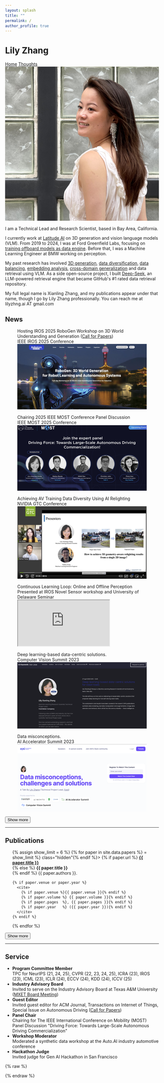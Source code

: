```yaml
---
layout: splash
title: ""
permalink: /
author_profile: true
---
```


<div class="header-container">
  <div class="name-container">
    <h1 class="author-name">Lily Zhang</h1>
  </div>
  <div class="navigation-container">
    <a href="/" class="nav-link">Home</a>
    <a href="/thoughts" class="nav-link">Thoughts</a>
  </div>
</div>

<!-- ░░░ Bio block with photo and links ░░░ -->
<div class="intro-flex">
  <div class="intro-left">          <!-- NEW wrapper -->
      <img src="/assets/img/prof_pic.jpg"
           alt="Lily Zhang"
           class="intro-avatar">
        <!-- social icons -->
        <div class="social-links">
          <a href="https://www.linkedin.com/in/lilyzhng/" aria-label="LinkedIn">
            <i class="fab fa-linkedin"></i>
          </a>
          <a href="https://github.com/lilyzhng" aria-label="GitHub">
            <i class="fab fa-github"></i>
          </a>
          <a href="https://scholar.google.com/citations?user=la-Mx-UAAAAJ" aria-label="Google Scholar">
            <i class="ai ai-google-scholar"></i>
          </a>
        </div>
  </div>

  <div class="intro-text">
    <p>
      I am a Technical Lead and Research Scientist, based in Bay Area, California.
    </p>
    <p>
      I currently work at <a href="https://lat.ai/" target="_blank" rel="noopener">Latitude AI</a> on 3D generation and vision language models (VLM).
      From 2019 to 2024, I was at Ford Greenfield Labs, focusing on <a href="https://www.linkedin.com/pulse/from-lab-road-turning-self-driving-research-production-zhang/?trackingId=eV%2FKTo9HTx6STl2nFehbLA%3D%3D">training offboard models as data engine</a>. Before that, I was a Machine Learning Engineer at BMW working on perception.
    </p>
    <p>
      My past research has involved <a href="https://arxiv.org/abs/2412.15447">3D generation</a>, <a href="https://openaccess.thecvf.com/content/CVPR2022/papers/Zhang_SIMBAR_Single_Image-Based_Scene_Relighting_for_Effective_Data_Augmentation_for_CVPR_2022_paper.pdf">data diversification</a>, <a href="https://openaccess.thecvf.com/content/ICCV2023W/OODCV/papers/Shrivastava_DatasetEquity_Are_All_Samples_Created_Equal_In_The_Quest_For_ICCVW_2023_paper.pdf">data balancing</a>,  <a href="https://openaccess.thecvf.com/content/CVPR2022W/VDU/papers/Jaipuria_deepPIC_Deep_Perceptual_Image_Clustering_for_Identifying_Bias_in_Vision_CVPRW_2022_paper.pdf">embedding analysis</a>, <a href="https://openaccess.thecvf.com/content_CVPRW_2020/papers/w45/Jaipuria_Deflating_Dataset_Bias_Using_Synthetic_Data_Augmentation_CVPRW_2020_paper.pdf">cross-domain generalization</a> and data retrieval using VLM. As a side open-source project, I built <a href="https://github.com/dzhng/deep-seek" target="_blank" rel="noopener">Deep-Seek</a>, an LLM-powered retrieval engine that became GitHub's #1 rated data retrieval repository.
    </p>
    <p>
      My full legal name is Xianling Zhang, and my publications appear under that name, though I go by Lily Zhang professionally. You can reach me at lilyzhng.ai AT gmail.com
    </p>
  </div>
</div>




## News

<div id="talks-videos" class="video-grid">
<figure>
  <figcaption>Hosting IROS 2025 RoboGen Workshop on 3D World Understanding and Generation (<a href="https://robogen-iros.github.io">Call for Papers</a>)<br><span class="venue-text">IEEE IROS 2025 Conference</span></figcaption>
  <a href="https://robogen-iros.github.io/" target="_blank" rel="noopener" class="2025-iros-link">
    <img src="/assets/img/invited_talks/2025_iros.jpeg" alt="IROS Workshop" class="talk-thumbnail">
  </a>
</figure>

<figure>
  <figcaption>Chairing 2025 IEEE MOST Conference Panel Discussion<br><span class="venue-text">IEEE MOST 2025 Conference</span></figcaption>
  <a href="https://ieeemobility.org/MOST2025/keynote.php" target="_blank" rel="noopener" class="2025-most-link">
    <img src="/assets/img/invited_talks/2025_most.png" alt="2025 MOST" class="talk-thumbnail">
  </a>
</figure>

<figure>
  <figcaption>Achieving AV Training Data Diversity Using AI Relighting<br><span class="venue-text">NVIDIA GTC Conference</span></figcaption>
  <a href="https://www.nvidia.com/en-us/on-demand/session/gtcspring23-s51407/" target="_blank" rel="noopener" class="nvidia-talk-link">
    <img src="/assets/img/invited_talks/2023_nvidia_2.png" alt="NVIDIA GTC Talk on Scene Relighting" class="talk-thumbnail">
    <div class="play-overlay">
      <i class="fas fa-circle-play"></i>
    </div>
  </a>
</figure>

<figure>
  <figcaption>Continuous Learning Loop: Online and Offline Perception<br><span class="venue-text">Presented at IROS Novel Sensor workshop and University of Delaware Seminar</span></figcaption>
  <iframe
    src="https://www.youtube.com/embed/_xMXiK9wBxE?playsinline=1&rel=0&mute=1"
    title="University of Delaware Lecture"
  ></iframe>
</figure>



<figure class="video-item hidden">
  <figcaption>Deep learning-based data-centric solutions.<br><span class="venue-text">Computer Vision Summit 2023</span></figcaption>
  <a href="https://computervisionsummit.com/location/cvsanjose/speaker/lilyxianlingzhang" target="_blank" rel="noopener" class="cv-summit-link">
    <img src="/assets/img/invited_talks/cv_summit_2023.png" alt="Computer Vision Summit 2023" class="talk-thumbnail">
  </a>
</figure>

<figure class="video-item hidden">
  <figcaption>Data misconceptions.<br><span class="venue-text">AI Accelerator Summit 2023</span></figcaption>
  <a href="https://www.researchgate.net/publication/382000139_Data_misconceptions_challenges_and_solutions" target="_blank" rel="noopener" class="cv-summit-link">
    <img src="/assets/img/invited_talks/ai_institude.png" alt="AI Accelerator Summit 2023" class="talk-thumbnail">
  </a>
</figure>

</div>

<button id="talks-more-button" class="more-button" data-target="#talks-videos">Show&nbsp;more</button>



---

## Publications

<ul id="papers-list" class="bibliography">
{% assign show_limit = 6 %}
{% for paper in site.data.papers %}
  <li{% if forloop.index0 >= show_limit %} class="hidden"{% endif %}>
    {% if paper.url %}
      <strong><a href="{{ paper.url }}" target="_blank" rel="noopener">{{ paper.title }}</a></strong><br>
    {% else %}
      <strong>{{ paper.title }}</strong><br>
    {% endif %}
    {{ paper.authors }}.<br>

    {% if paper.venue or paper.year %}
      <cite>
        {% if paper.venue %}{{ paper.venue }}{% endif %}
        {% if paper.volume %} {{ paper.volume }}{% endif %}
        {% if paper.pages  %}, {{ paper.pages }}{% endif %}
        {% if paper.year   %} ({{ paper.year }}){% endif %}
      </cite>
    {% endif %}
  </li>
{% endfor %}
</ul>

<button id="papers-more-button"
        class="more-button"
        data-target="#papers-list">
  Show&nbsp;more
</button>


---

## Service

<ul id="service-list">
  <li>
    <strong>Program Committee Member</strong><br>
    TPC for NeurIPS (21, 24, 25), CVPR (22, 23, 24, 25), ICRA (23), IROS (23), ICML (23), ICLR (24), ECCV (24),  KDD (24), ICCV (25)
  </li>
  
  <li>
    <strong>Industry Advisory Board</strong><br>
    Invited to serve on the Industry Advisory Board at Texas A&M University (<a href="https://www.linkedin.com/feed/update/urn:li:activity:7265427014088556546/">MXET Board Meeting</a>)
  </li>
  
  <li>
    <strong>Guest Editor</strong><br>
    Invited guest editor for ACM Journal, Transactions on Internet of Things, Special Issue on Autonomous Driving (<a href="https://dl.acm.org/journal/tiot/calls-for-papers">Call for Papers</a>)
  </li>

  
  <li>
    <strong>Panel Chair</strong><br>
    Chairing for The IEEE International Conference on Mobility (MOST) Panel Discussion "Driving Force: Towards Large-Scale Autonomous Driving Commercialization"
  </li>
  
  <li>
    <strong>Workshop Moderator</strong><br>
    Moderated a synthetic data workshop at the Auto.AI industry automotive conference
  </li>
  
  <li>
    <strong>Hackathon Judge</strong><br>
    Invited judge for Gen AI Hackathon in San Francisco
  </li>
</ul>

<!-- put this at the very end of index.md (or whatever page),            -->
<!-- right before the closing markdown '---' or before any footer include -->
{% raw %}
<script>
/* unified handler from previous message */
document.addEventListener("DOMContentLoaded", () => {
  // Hide 'Show more' buttons if there are no hidden items
  document.querySelectorAll(".more-button").forEach(btn => {
    const target = document.querySelector(btn.dataset.target);
    if (target && target.querySelectorAll(".hidden").length === 0) {
      btn.style.display = 'none';
    }
    
    btn.addEventListener("click", () => {
      const target = document.querySelector(btn.dataset.target);
      if (!target) return;

      target.querySelectorAll(".hidden").forEach(fig => {
        fig.classList.remove("hidden");
        const ifr = fig.querySelector("iframe[data-src]");
        if (ifr) ifr.src = ifr.dataset.src;
      });

      btn.remove();
    });
  });
});
</script>
{% endraw %}